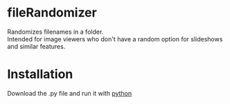 # fileRandomizer

Randomizes filenames in a folder.  
Intended for image viewers who don't have a random option for slideshows and similar features.  

# Installation

Download the .py file and run it with [python](https://www.python.org/downloads/)
